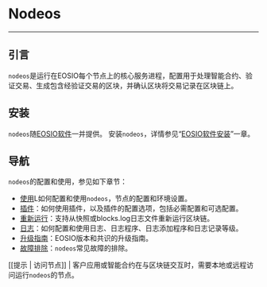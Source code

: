# Nodeos
---

## 引言

`nodeos`是运行在EOSIO每个节点上的核心服务进程，配置用于处理智能合约、验证交易、生成包含经验证交易的区块，并确认区块将交易记录在区块链上。

## 安装

`nodeos`随[EOSIO软件](https://github.com/EOSIO/eos/blob/master/README.md)一并提供。 安装`nodeos`，详情参见“[EOSIO软件安装](../00_install/index.md)”一章。

## 导航

`nodeos`的配置和使用，参见如下章节：

* [使用](02_usage/index.md)L如何配置和使用`nodeos`，节点的配置和环境设置。
* [插件](03_plugins/index.md)：如何使用插件，以及插件的配置选项，包括必需配置和可选配置。
* [重新运行](04_replays/index.md)：支持从快照或blocks.log日志文件重新运行区块链。
* [日志](06_logging/index.md)：如何配置和使用日志、日志程序、日志添加程序和日志记录等级。
* [升级指南](07_upgrade-guides/index.md)：EOSIO版本和共识的升级指南。
* [故障排除](08_troubleshooting/index.md)：`nodeos`常见故障的排除。

[[提示 | 访问节点]]
| 客户应用或智能合约在与区块链交互时，需要本地或远程访问运行`nodeos`的节点。
